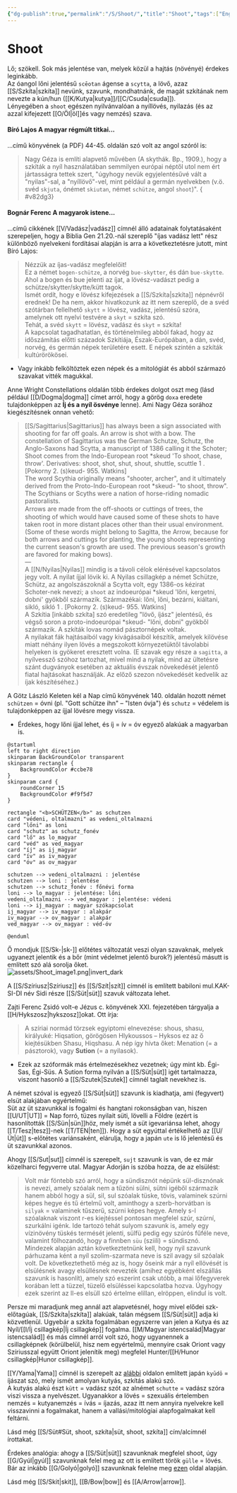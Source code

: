 ```yaml
---
{"dg-publish":true,"permalink":"/S/Shoot/","title":"Shoot","tags":["Englishtexttranslated"],"created":"2024-11-05T19:18","updated":"2025-03-21T22:13"}
---
```



# Shoot

Lő; szökell. Sok más jelentése van, melyek közül a hajtás (növényé) érdekes leginkább.  
Az óangol lőni jelentésű `scēotan` ágense a `scytta`, a lövő, azaz [[S/Szkíta\|szkíta]] nevünk, szavunk, mondhatnánk, de magát szkítának nem nevezte a kún/hun ([[K/Kutya\|kutya]]/[[C/Csuda\|csuda]]).  
Lényegében a `shoot` egészen nyilvánvalóan a nyíllövés, nyilazás (és az azzal kifejezett [[O/Öl\|öl]]és vagy nemzés) szava.  

#### Bíró Lajos A magyar régmúlt titkai...

...című könyvének (a PDF) 44-45. oldalán szó volt az angol szóról is:  
> Nagy Géza is említi alapvető művében (A skythák. Bp., 1909.), hogy a szkíták a nyíl használatában semmilyen európai néptől utol nem ért jártasságra tettek szert, "úgyhogy nevük egyjelentésűvé vált a "nyilas"-sal, a "nyíllövő"-vel, mint például a germán nyelvekben (v.ö. svéd `skjuta`, ónémet `skiutan`, német `schütze`, angol `shoot`)".
{ #v82dg3}


#### Bognár Ferenc A magyarok istene...

...című cikkének [[V/Vadász\|vadász]] címnél álló adatainak folytatásaként szerepeljen, hogy a Biblia Gen 21.20.-nál szereplő "íjas vadász lett" rész különböző nyelvekeni fordításai alapján is arra a következtetésre jutott, mint Bíró Lajos:  
> Nézzük az íjas-vadász megfelelőit!  
> Ez a német `bogen-schütze`, a norvég `bue-skytter`, és dán `bue-skytte`.  
> Ahol a bogen és bue jelenti az íjat, a lövész-vadászt pedig a schütze/skytter/skytte/kütt tagok.  
> Ismét ordít, hogy e lövész kifejezések a [[S/Szkíta\|szkíta]] népnévről erednek! De ha nem, akkor hivatkozunk az itt nem szereplő, de a svéd szótárban fellelhető `skytt` = lövész, vadász, jelentésű szóra, amelynek ott nyelvi testvére a `skyt` = szkíta szó.  
> Tehát, a svéd `skytt` = lövész, vadász és `skyt` = szkíta!  
> A kapcsolat tagadhatatlan, és történelmileg abból fakad, hogy az időszámítás előtti századok Szkítiája, Észak-Európában, a dán, svéd, norvég, és germán népek területére esett. E népek szintén a szkíták kultúrörökösei.  
- Vagy inkább felköltöztek ezen népek és a mitológiát és abból származó szavakat vitték magukkal.

Anne Wright Constellations oldalán több érdekes dolgot oszt meg (lásd például [[D/Dogma\|dogma]] címet arról, hogy a görög `doxa` eredete tulajdonképpen az **Íj és a nyíl ösvénye** lenne). Ami Nagy Géza sorához kiegészítésnek onnan vehető:  
> [[S/Sagittarius\|Sagittarius]] has always been a sign associated with shooting for far off goals. An arrow is shot with a bow. The constellation of Sagittarius was the German Schutze, Schutz, the Anglo-Saxons had Scytta, a manuscript of 1386 calling it the Schoter; Shoot comes from the Indo-European root \*skeud 'To shoot, chase, throw'. Derivatives: shoot, shot, shut, shout, shuttle, scuttle 1 . \[Pokorny 2. (s)keud- 955. Watkins\]  
> The word Scythia originally means "shooter, archer", and it ultimately derived from the Proto-Indo-European root \*skeud- "to shoot, throw". The Scythians or Scyths were a nation of horse-riding nomadic pastoralists.  
> Arrows are made from the oﬀ-shoots or cuttings of trees, the shooting of which would have caused some of these shots to have taken root in more distant places other than their usual environment. (Some of these words might belong to Sagitta, the Arrow, because for both arrows and cuttings for planting, the young shoots representing the current season's growth are used. The previous season's growth are favored for making bows).  
> —  
> A [[N/Nyilas\|Nyilas]] mindig is a távoli célok elérésével kapcsolatos jegy volt. A nyilat íjjal lövik ki. A Nyilas csillagkép a német Schütze, Schütz, az angolszászoknál a Scytta volt, egy 1386-os kézirat Schoter-nek nevezi; a `shoot` az indoeurópai \*skeud 'lőni, kergetni, dobni' gyökből származik. Származékai: lőni, lőni, bezárni, kiáltani, sikló, sikló 1 . \[Pokorny 2. (s)keud- 955. Watkins\]  
> A Szkítia \[inkább szkíta\] szó eredetileg "lövő, íjász" jelentésű, és végső soron a proto-indoeurópai \*skeud- "lőni, dobni" gyökből származik. A szkíták lovas nomád pásztornépek voltak.  
> A nyilakat fák hajtásaiból vagy kivágásaiból készítik, amelyek kilövése miatt néhány ilyen lövés a megszokott környezetüktől távolabbi helyeken is gyökeret eresztett volna. (E szavak egy része a `sagitta`, a nyílvessző szóhoz tartozhat, mivel mind a nyilak, mind az ültetésre szánt dugványok esetében az aktuális évszak növekedését jelentő fiatal hajtásokat használják. Az előző szezon növekedését kedvelik az íjak készítéséhez.)  

A Götz László Keleten kél a Nap című könyvének 140. oldalán hozott német `schützen` = óvni (pl. "Gott schütze ihn" – "Isten óvja") és `schutz` = védelem is tulajdonképpen az íjjal lövésre megy vissza.   
- Érdekes, hogy lőni íjjal lehet, és íj = ív = óv egyező alakúak a magyarban is.
```plantuml-svg
@startuml
left to right direction
skinparam BackGroundColor transparent
skinparam rectangle {
    BackgroundColor #ccbe78
}
skinparam card {
    roundCorner 15
    BackgroundColor #f9f5d7
}

rectangle "<b>SCHÜTZEN</b>" as schutzen
card "védeni, oltalmazni" as vedeni_oltalmazni
card "lőni" as loni
card "schutz" as schutz_fonév
card "lő" as lo_magyar
card "véd" as ved_magyar
card "íj" as ij_magyar
card "ív" as iv_magyar
card "óv" as ov_magyar

schutzen --> vedeni_oltalmazni : jelentése
schutzen --> loni : jelentése
schutzen --> schutz_fonév : főnévi forma
loni --> lo_magyar : jelentése: lőni
vedeni_oltalmazni --> ved_magyar : jelentése: védeni
loni --> ij_magyar : magyar szókapcsolat
ij_magyar --> iv_magyar : alakpár
iv_magyar --> ov_magyar : alakpár
ved_magyar --> ov_magyar : véd-óv

@enduml
```

Ő mondjuk [[S/Sk-\|sk-]] előtétes változatát veszi olyan szavaknak, melyek ugyanezt jelentik és a bőr (mint védelmet jelentő burok?) jelentésű másutt is említett szó alá sorolja őket.  
![assets/Shoot_image1.png|invert_dark](/img/user/S/assets/Shoot_image1.png)  

A [[S/Szíriusz\|Szíriusz]] és [[S/Szít\|szít]] címnél is említett babiloni mul.KAK-SI-DI név Sidi része [[S/Süt\|süt]] szavuk változata lehet.  

Zajti Ferenc Zsidó volt-e Jézus c. könyvének XXI. fejezetében tárgyalja a [[H/Hykszosz\|hykszosz]]okat. Ott írja:  
> A szíriai normád törzsek egyiptomi elnevezése: shous, shasu, királyuké: Hiqsation, görögösen Hlykoussos – Hyksos ez az ő kiejtésükben Shasu, Hiqshasu. A nép így hívta őket: Menation (= a pásztorok), vagy **Sution** (= a nyilasok).  
- Ezek az szóformák más értelmezésekhez vezetnek; úgy mint kb. Égi-Sas, Égi-Süs. A Sution forma nyilván a [[S/Süt\|süt]] igét tartalmazza, viszont hasonló a [[S/Szutek\|Szutek]] címnél taglalt nevekhez is.

A német szóval is egyező [[S/Süt\|süt]] szavunk is kiadhatja, ami (fegyvert) elsüt alakjában egyértelmű:  
Süt az üt szavunkkal is fogalmi és hangtani rokonságban van, hiszen [[U/UT\|UT]] = Nap forró, tüzes nyilait süti, lövelli a Földre (ezért is hasonlították [[S/Sün\|sün]]höz, mely ismét a süt igevariánsa lehet, ahogy [[T/Tesz\|tesz]]-nek [[T/TEN\|ten]]). Hogy a süt egyúttal értékelhető az [[U/Üt\|üt]] s-előtétes variánsaként, elárulja, hogy a japán `ute` is lő jelentésű és üt szavunkkal azonos.  

Ahogy [[S/Sut\|sut]] címnél is szerepelt, `sujt` szavunk is van, de ez már közelharci fegyverre utal. Magyar Adorján is szóba hozza, de az elsülést:  
> Volt már föntebb szó arról, hogy a sündisznót népünk sül-disznónak is nevezi, amely szóalak nem a tűzöni sülni, sütni igéből származik hanem abból hogy a sül, sil, sul szóalak tüske, tövis, valaminek szúrni képes hegye és tű értelmű volt, aminthogy a szerb-horvátban is `silyak` = valaminek tűszerű, szúrni képes hegye. Amely s-l szóalaknak viszont r-es kiejtéssel pontosan megfelel szúr, szúrní, szurkálni igénk. Ide tartozó tehát sulyom szavunk is, amely egy vízinövény tüskés termését jelenti, sülfü pedig egy szúrós fűféle neve, valamint fölhozandó, hogy a finnben `süu` (sziili) = sündisznó. Mindezek alapján aztán következtetnünk kell, hogy nyil szavunk párhuzama ként a nyíl szolim-szarmata neve is szil avagy sil szóalak volt. De következtethető még az is, hogy őseink már a nyíl ellövését is elsülésnek avagy elsüllésnek nevezték (amihez egyébként elszállás szavunk is hasonlít), amely szó eszerint csak utóbb, a mai lőfegyverek korában lett a tüzzel, tüzelő elsüléssei kapcsolatba hozva. Úgyhogy ezek szerint az ll-es elsüll szó értelme elillan, elröppen, elindul is volt.  

Persze mi maradjunk meg annál azt alapvetésnél, hogy mivel elődei szk- előtagúak, [[S/Szkíta\|szkíta]] alakúak, talán mégsem [[S/Süt\|süt]] adja ki közvetlenül. Ugyebár a szkíta fogalmában egyszerre van jelen a Kutya és az Nyíl/[[I/Íj csillagkép\|Íj csillagkép]] fogalma. [[M/Magyar istencsalád\|Magyar istencsalád]] és más címnél arról volt szó, hogy ugyanennek a csillagképnek (körülbelül, hisz nem egyértelmű, mennyire csak Oriont vagy Szíriusszal együtt Oriont jelenítik meg) megfelel Hunter/[[H/Hunor csillagkép\|Hunor csillagkép]].  

[[Y/Yama\|Yama]] címnél is szerepelt az [alábbi](https://en.m.wikipedia.org/wiki/Yumi) oldalon említett japán `kyūdō` = íjászat szó, mely ismét amolyan kutyás, szkítás alakú szó.  
A kutyás alakú észt `kütt` = vadász szót az alnémet `schutte` = vadász szóra viszi vissza a nyelvészet. Ugyanakkor a lövés = szexuális értelemben nemzés = kutyanemzés = ívás = íjazás, azaz itt nem annyira nyelvekre kell visszavinni a fogalmakat, hanem a vallási/mitológiai alapfogalmakat kell feltárni.  

Lásd még [[S/Süt#Süt, shoot, szkíta\|süt, shoot, szkíta]] cím/alcímnél írottakat.  

Érdekes analógia: ahogy a [[S/Süt\|süt]] szavunknak megfelel shoot, úgy [[G/Gyúl\|gyúl]] szavunknak felel meg az ott is említett török `gülle` = lövés. Bár az inkább [[G/Golyó\|golyó]] szavunknak felelne meg [ezen](https://tureng.com/en/turkish-english/g%C3%BClle) oldal alapján.  

Lásd még [[S/Skit\|skit]], [[B/Bow\|bow]] és [[A/Arrow\|arrow]].   